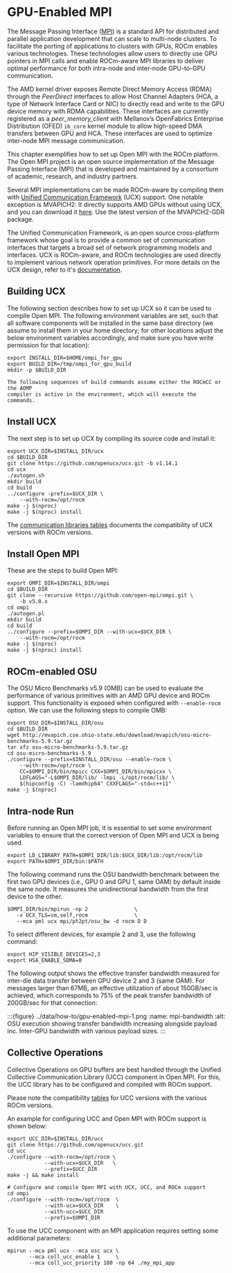 # GPU-Enabled MPI

The Message Passing Interface ([MPI](https://www.mpi-forum.org)) is a standard
API for distributed and parallel application development that can scale to
multi-node clusters. To facilitate the porting of applications to clusters with
GPUs, ROCm enables various technologies. These technologies allow users to
directly use GPU pointers in MPI calls and enable ROCm-aware MPI libraries to
deliver optimal performance for both intra-node and inter-node GPU-to-GPU
communication.

The AMD kernel driver exposes Remote Direct Memory Access (RDMA) through the
*PeerDirect* interfaces to allow Host Channel Adapters (HCA, a type of
Network Interface Card or NIC) to directly read and write to the GPU device
memory with RDMA capabilities. These interfaces are currently registered as a
*peer_memory_client* with Mellanox’s OpenFabrics Enterprise Distribution (OFED)
`ib_core` kernel module to allow high-speed DMA transfers between GPU and HCA.
These interfaces are used to optimize inter-node MPI message communication.

This chapter exemplifies how to set up Open MPI with the ROCm platform. The Open
MPI project is an open source implementation of the Message Passing Interface
(MPI) that is developed and maintained by a consortium of academic, research,
and industry partners.

Several MPI implementations can be made ROCm-aware by compiling them with
[Unified Communication Framework](https://www.openucx.org/) (UCX) support. One
notable exception is MVAPICH2: It directly supports AMD GPUs without using UCX,
and you can download it [here](http://mvapich.cse.ohio-state.edu/downloads/).
Use the latest version of the MVAPICH2-GDR package.

The Unified Communication Framework, is an open source cross-platform framework
whose goal is to provide a common set of communication interfaces that targets a
broad set of network programming models and interfaces. UCX is ROCm-aware, and
ROCm technologies are used directly to implement various network operation
primitives. For more details on the UCX design, refer to it's
[documentation](https://www.openucx.org/documentation).

## Building UCX

The following section describes how to set up UCX so it can be used to compile
Open MPI. The following environment variables are set, such that all software
components will be installed in the same base directory (we assume to install
them in your home directory; for other locations adjust the below environment
variables accordingly, and make sure you have write permission for that
location):

```shell
export INSTALL_DIR=$HOME/ompi_for_gpu
export BUILD_DIR=/tmp/ompi_for_gpu_build
mkdir -p $BUILD_DIR
```

```{note}
The following sequences of build commands assume either the ROCmCC or the AOMP
compiler is active in the environment, which will execute the commands.
```

## Install UCX

The next step is to set up UCX by compiling its source code and install it:

```shell
export UCX_DIR=$INSTALL_DIR/ucx
cd $BUILD_DIR
git clone https://github.com/openucx/ucx.git -b v1.14.1
cd ucx
./autogen.sh
mkdir build
cd build
../configure -prefix=$UCX_DIR \
    --with-rocm=/opt/rocm
make -j $(nproc)
make -j $(nproc) install
```

The [communication libraries tables](#communication-libraries)
documents the compatibility of UCX versions with ROCm versions.

## Install Open MPI

These are the steps to build Open MPI:

```shell
export OMPI_DIR=$INSTALL_DIR/ompi
cd $BUILD_DIR
git clone --recursive https://github.com/open-mpi/ompi.git \
    -b v5.0.x
cd ompi
./autogen.pl
mkdir build
cd build
../configure --prefix=$OMPI_DIR --with-ucx=$UCX_DIR \
    --with-rocm=/opt/rocm
make -j $(nproc)
make -j $(nproc) install
```

## ROCm-enabled OSU

The OSU Micro Benchmarks v5.9 (OMB) can be used to evaluate the performance of
various primitives with an AMD GPU device and ROCm support. This functionality
is exposed when configured with `--enable-rocm` option. We can use the following
steps to compile OMB:

```shell
export OSU_DIR=$INSTALL_DIR/osu
cd $BUILD_DIR
wget http://mvapich.cse.ohio-state.edu/download/mvapich/osu-micro-benchmarks-5.9.tar.gz
tar xfz osu-micro-benchmarks-5.9.tar.gz
cd osu-micro-benchmarks-5.9
./configure --prefix=$INSTALL_DIR/osu --enable-rocm \
    --with-rocm=/opt/rocm \
    CC=$OMPI_DIR/bin/mpicc CXX=$OMPI_DIR/bin/mpicxx \
    LDFLAGS="-L$OMPI_DIR/lib/ -lmpi -L/opt/rocm/lib/ \
    $(hipconfig -C) -lamdhip64" CXXFLAGS="-std=c++11"
make -j $(nproc)
```

## Intra-node Run

Before running an Open MPI job, it is essential to set some environment variables to
ensure that the correct version of Open MPI and UCX is being used.

```shell
export LD_LIBRARY_PATH=$OMPI_DIR/lib:$UCX_DIR/lib:/opt/rocm/lib
export PATH=$OMPI_DIR/bin:$PATH
```

The following command runs the OSU bandwidth benchmark between the first two GPU
devices (i.e., GPU 0 and GPU 1, same OAM) by default inside the same node. It
measures the unidirectional bandwidth from the first device to the other.

```shell
$OMPI_DIR/bin/mpirun -np 2               \
   -x UCX_TLS=sm,self,rocm               \
   --mca pml ucx mpi/pt2pt/osu_bw -d rocm D D
```

To select different devices, for example 2 and 3, use the following command:

```shell
export HIP_VISIBLE_DEVICES=2,3
export HSA_ENABLE_SDMA=0
```

The following output shows the effective transfer bandwidth measured for
inter-die data transfer between GPU device 2 and 3 (same OAM). For messages
larger than 67MB, an effective utilization of about 150GB/sec is achieved, which
corresponds to 75% of the peak transfer bandwidth of 200GB/sec for that
connection:

:::{figure} ../data/how-to/gpu-enabled-mpi-1.png
:name: mpi-bandwidth
:alt: OSU execution showing transfer bandwidth increasing alongside payload inc.
Inter-GPU bandwidth with various payload sizes.
:::

## Collective Operations

Collective Operations on GPU buffers are best handled through the
Unified Collective Communication Library (UCC) component in Open MPI.
For this, the UCC library has to be configured and compiled with ROCm
support.

Please note the compatibility [tables](#communication-libraries)
for UCC versions with the various ROCm versions.

An example for configuring UCC and Open MPI with ROCm support
is shown below:

```shell
export UCC_DIR=$INSTALL_DIR/ucc
git clone https://github.com/openucx/ucc.git
cd ucc
./configure --with-rocm=/opt/rocm \
            --with-ucx=$UCX_DIR   \
            --prefix=$UCC_DIR
make -j && make install

# Configure and compile Open MPI with UCX, UCC, and ROCm support
cd ompi
./configure --with-rocm=/opt/rocm  \
            --with-ucx=$UCX_DIR    \
            --with-ucc=$UCC_DIR
            --prefix=$OMPI_DIR
```

To use the UCC component with an MPI application requires setting some
additional parameters:

```shell
mpirun --mca pml ucx --mca osc ucx \
       --mca coll_ucc_enable 1     \
       --mca coll_ucc_priority 100 -np 64 ./my_mpi_app
```
